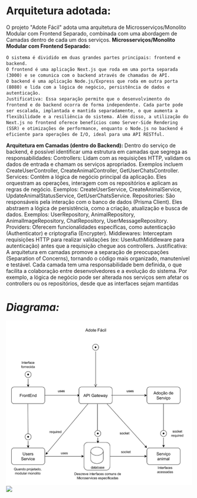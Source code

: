 # Arquitetura adotada:
O projeto "Adote Fácil" adota uma arquitetura de Microsserviços/Monolito Modular com Frontend Separado, combinada com uma abordagem de Camadas dentro de cada um dos serviços.
**Microsserviços/Monolito Modular com Frontend Separado:**

    O sistema é dividido em duas grandes partes principais: frontend e backend.
    O frontend é uma aplicação Next.js que roda em uma porta separada (3000) e se comunica com o backend através de chamadas de API.
    O backend é uma aplicação Node.js/Express que roda em outra porta (8080) e lida com a lógica de negócio, persistência de dados e autenticação.
    Justificativa: Essa separação permite que o desenvolvimento do frontend e do backend ocorra de forma independente. Cada parte pode ser escalada, implantada e mantida separadamente, o que aumenta a flexibilidade e a resiliência do sistema. Além disso, a utilização do Next.js no frontend oferece benefícios como Server-Side Rendering (SSR) e otimizações de performance, enquanto o Node.js no backend é eficiente para operações de I/O, ideal para uma API RESTful.

**Arquitetura em Camadas (dentro do Backend):**
    Dentro do serviço de backend, é possível identificar uma estrutura em camadas que segrega as responsabilidades:
    Controllers: Lidam com as requisições HTTP, validam os dados de entrada e chamam os serviços apropriados. Exemplos incluem CreateUserController, CreateAnimalController, GetUserChatsController.
    Services: Contêm a lógica de negócio principal da aplicação. Eles orquestram as operações, interagem com os repositórios e aplicam as regras de negócio. Exemplos: CreateUserService, CreateAnimalService, UpdateAnimalStatusService, GetUserChatsService.
    Repositories: São responsáveis pela interação com o banco de dados (Prisma Client). Eles abstraem a lógica de persistência, como a criação, atualização e busca de dados. Exemplos: UserRepository, AnimalRepository, AnimalImageRepository, ChatRepository, UserMessageRepository.
    Providers: Oferecem funcionalidades específicas, como autenticação (Authenticator) e criptografia (Encrypter).
    Middlewares: Interceptam requisições HTTP para realizar validações (ex: UserAuthMiddleware para autenticação) antes que a requisição chegue aos controllers.
    Justificativa: A arquitetura em camadas promove a separação de preocupações (Separation of Concerns), tornando o código mais organizado, manutenível e testável. Cada camada tem uma responsabilidade bem definida, o que facilita a colaboração entre desenvolvedores e a evolução do sistema. Por exemplo, a lógica de negócio pode ser alterada nos serviços sem afetar os controllers ou os repositórios, desde que as interfaces sejam mantidas
# *Diagrama:*  
![](diagrama1.jpg)
![](diagrama2.jpg)